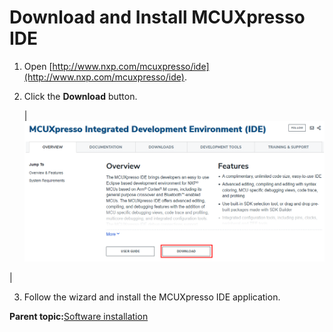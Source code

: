 # Download and Install MCUXpresso IDE

1.  Open [http://www.nxp.com/mcuxpresso/ide](http://www.nxp.com/mcuxpresso/ide).
2.  Click the **Download** button.

    |![](../images/image4.png "Download and install MCUXpresso IDE")

|

3.  Follow the wizard and install the MCUXpresso IDE application.

**Parent topic:**[Software installation](../topics/software_installation.md)

